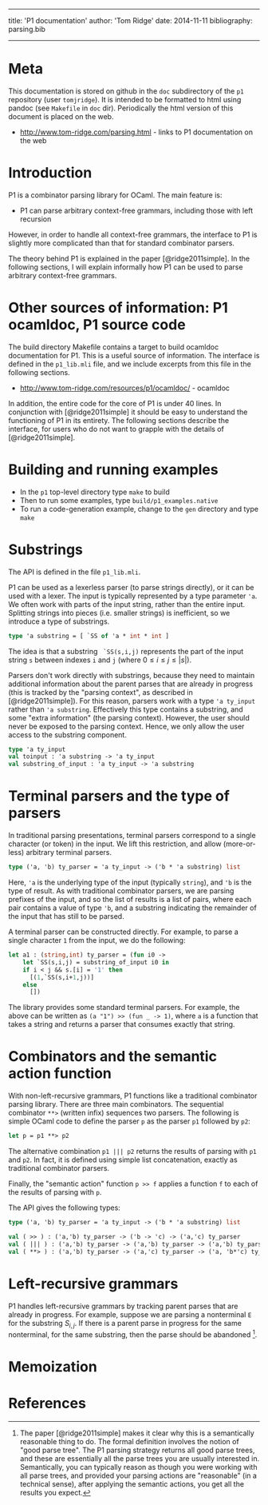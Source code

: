 
---
title: 'P1 documentation'
author: 'Tom Ridge'
date: 2014-11-11
bibliography: parsing.bib

---

# Meta

This documentation is stored on github in the `doc` subdirectory of
the `p1` repository (user `tomjridge`). It is intended to be formatted
to html using pandoc (see `Makefile` in `doc` dir). Periodically the
html version of this document is placed on the web.

  * <http://www.tom-ridge.com/parsing.html> - links to P1 documentation on the web

# Introduction

P1 is a combinator parsing library for OCaml. The main feature is:

  * P1 can parse arbitrary context-free grammars, including those with
    left recursion
    
However, in order to handle all context-free grammars, the interface
to P1 is slightly more complicated than that for standard combinator
parsers.

The theory behind P1 is explained in the paper [@ridge2011simple]. In the
following sections, I will explain informally how P1 can be used to
parse arbitrary context-free grammars.

# Other sources of information: P1 ocamldoc, P1 source code

The build directory Makefile contains a target to build ocamldoc
documentation for P1. This is a useful source of information. The
interface is defined in the `p1_lib.mli` file, and we include excerpts
from this file in the following sections.

  * <http://www.tom-ridge.com/resources/p1/ocamldoc/> - ocamldoc

In addition, the entire code for the core of P1 is under 40 lines. In
conjunction with [@ridge2011simple] it should be easy to understand
the functioning of P1 in its entirety. The following sections describe
the interface, for users who do not want to grapple with the details
of [@ridge2011simple].


# Building and running examples

  * In the `p1` top-level directory type `make` to build
  * Then to run some examples, type `build/p1_examples.native`
  * To run a code-generation example, change to the `gen` directory and type `make`

# Substrings

The API is defined in the file `p1_lib.mli`. 

P1 can be used as a lexerless parser (to parse strings directly), or
it can be used with a lexer. The input is typically represented by a
type parameter `'a`. We often work with parts of the input string,
rather than the entire input. Splitting strings into pieces
(i.e. smaller strings) is inefficient, so we introduce a type of
substrings.

```ocaml
type 'a substring = [ `SS of 'a * int * int ]
```

The idea is that a substring `` `SS(s,i,j)`` represents the part of
the input string `s` between indexes `i` and `j` (where $0 \le i \le j
\le |s|$). 


Parsers don't work directly with substrings, because they need to
maintain additional information about the parent parses that are
already in progress (this is tracked by the "parsing context", as
described in [@ridge2011simple]). For this reason, parsers work with a
type `'a ty_input` rather than `'a substring`. Effectively this type
contains a substring, and some "extra information" (the parsing
context). However, the user should never be exposed to the parsing
context. Hence, we only allow the user access to the substring
component.

```ocaml
type 'a ty_input
val toinput : 'a substring -> 'a ty_input
val substring_of_input : 'a ty_input -> 'a substring
```

# Terminal parsers and the type of parsers

In traditional parsing presentations, terminal parsers correspond to a
single character (or token) in the input. We lift this restriction,
and allow (more-or-less) arbitrary terminal parsers.

```ocaml
type ('a, 'b) ty_parser = 'a ty_input -> ('b * 'a substring) list
```

Here, `'a` is the underlying type of the input (typically `string`),
and `'b` is the type of result. As with traditional combinator
parsers, we are parsing prefixes of the input, and so the list of
results is a list of pairs, where each pair contains a value of type
`'b`, and a substring indicating the remainder of the input that has
still to be parsed.

A terminal parser can be constructed directly. For example, to parse a
single character `1` from the input, we do the following:

```ocaml
let a1 : (string,int) ty_parser = (fun i0 ->
    let `SS(s,i,j) = substring_of_input i0 in
    if i < j && s.[i] = '1' then 
      [(1,`SS(s,i+1,j))]
    else
      [])
```

The library provides some standard terminal parsers. For example, the
above can be written as `(a "1") >> (fun _ -> 1)`, where `a` is a function that takes
a string and returns a parser that consumes exactly that string.


# Combinators and the semantic action function

With non-left-recursive grammars, P1 functions like a traditional
combinator parsing library. There are three main combinators. The
sequential combinator `**>` (written infix) sequences two parsers. The
following is simple OCaml code to define the parser `p` as the parser
`p1` followed by `p2`:

```ocaml 
let p = p1 **> p2 
```

The alternative combination `p1 ||| p2` returns the results of parsing
with `p1` and `p2`. In fact, it is defined using simple list
concatenation, exactly as traditional combinator parsers.

Finally, the "semantic action" function `p >> f` applies a function
`f` to each of the results of parsing with `p`.

The API gives the following types:

```ocaml
type ('a, 'b) ty_parser = 'a ty_input -> ('b * 'a substring) list

val ( >> ) : ('a,'b) ty_parser -> ('b -> 'c) -> ('a,'c) ty_parser
val ( ||| ) : ('a,'b) ty_parser -> ('a,'b) ty_parser -> ('a,'b) ty_parser
val ( **> ) : ('a,'b) ty_parser -> ('a,'c) ty_parser -> ('a, 'b*'c) ty_parser
```

# Left-recursive grammars

P1 handles left-recursive grammars by tracking parent parses that are
already in progress. For example, suppose we are parsing a nonterminal
`E` for the substring $S_{i,j}$. If there is a parent parse in
progress for the same nonterminal, for the same substring, then the
parse should be abandoned [^za2].

[^za2]: The paper [@ridge2011simple] makes it clear why this is a
semantically reasonable thing to do. The formal definition involves
the notion of "good parse tree". The P1 parsing strategy returns all
good parse trees, and these are essentially all the parse trees you
are usually interested in. Semantically, you can typically reason as
though you were working with all parse trees, and provided your
parsing actions are "reasonable" (in a technical sense), after
applying the semantic actions, you get all the results you expect.


# Memoization


# References
